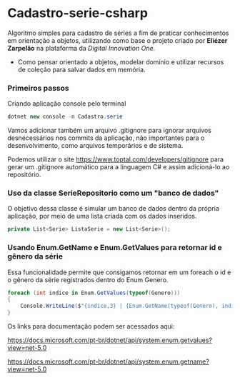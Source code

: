 # Cadastro-serie-csharp
Algoritmo simples para cadastro de séries a fim de praticar conhecimentos em orientação a objetos, utilizando como base o projeto criado por **Eliézer Zarpelão** na plataforma da _Digital Innovation One_.

- Como pensar orientado a objetos, modelar domínio e utilizar recursos de coleção para salvar dados em memória.

### Primeiros passos

Criando aplicação console pelo terminal

```c#
dotnet new console -n Cadastro.serie
```

Vamos adicionar também um arquivo .gitignore para ignorar arquivos desnecessários nos commits da aplicação, não importantes para o desenvolvimento, como arquivos temporários e de sistema.

Podemos utilizar o site <https://www.toptal.com/developers/gitignore> para gerar um .gitignore automático para a linguagem C# e assim adicioná-lo ao repositório.



### Uso da classe SerieRepositorio como um "banco de dados"

O objetivo dessa classe é simular um banco de dados dentro da própria aplicação, por meio de uma lista criada com os dados inseridos.

```c#
private List<Serie> ListaSerie = new List<Serie>();
```



### Usando Enum.GetName e Enum.GetValues para retornar id e gênero da série

Essa funcionalidade permite que consigamos retornar em um foreach o id e o gênero da série registrados dentro do Enum Genero. 

```c#
foreach (int indice in Enum.GetValues(typeof(Genero)))
{
    Console.WriteLine($"{indice,3} | {Enum.GetName(typeof(Genero), indice)}");
}
```

Os links para documentação podem ser acessados aqui:

<https://docs.microsoft.com/pt-br/dotnet/api/system.enum.getvalues?view=net-5.0>

<https://docs.microsoft.com/pt-br/dotnet/api/system.enum.getname?view=net-5.0>

